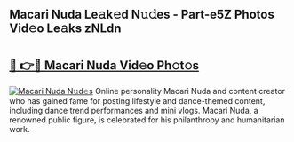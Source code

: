 ## Macari Nuda Le𝚊k𝚎d N𝚞𝚍es - Part-e5Z Photos Vid𝚎o Le𝚊ks zNLdn

# <h2><a href="http://fbg0rmo.evod.top/?m=Macari+Nuda">🔗 👉🔴 Macari Nuda Vid𝚎o Ph𝚘t𝚘s</a></h2>

[![Macari Nuda N𝚞d𝚎s](https://i.imgur.com/8V9OHl7.gif)](http://fbg0rmo.evod.top/?m=Macari+Nuda)
Online personality Macari Nuda and content creator who has gained fame for posting lifestyle and dance-themed content, including dance trend performances and mini vlogs. Macari Nuda, a renowned public figure, is celebrated for his philanthropy and humanitarian work. 
